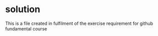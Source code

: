 # solution


This is a file created in fulfilment of the exercise requirement for github fundamental course